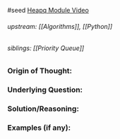 #seed 
[Heapq Module Video](https://www.youtube.com/watch?v=58cYFs_W2_s&t=503s&ab_channel=Amulya%27sAcademy)
###### upstream: [[Algorithms]], [[Python]]
###### siblings: [[Priority Queue]]

### Origin of Thought:


### Underlying Question: 


### Solution/Reasoning: 


### Examples (if any): 

